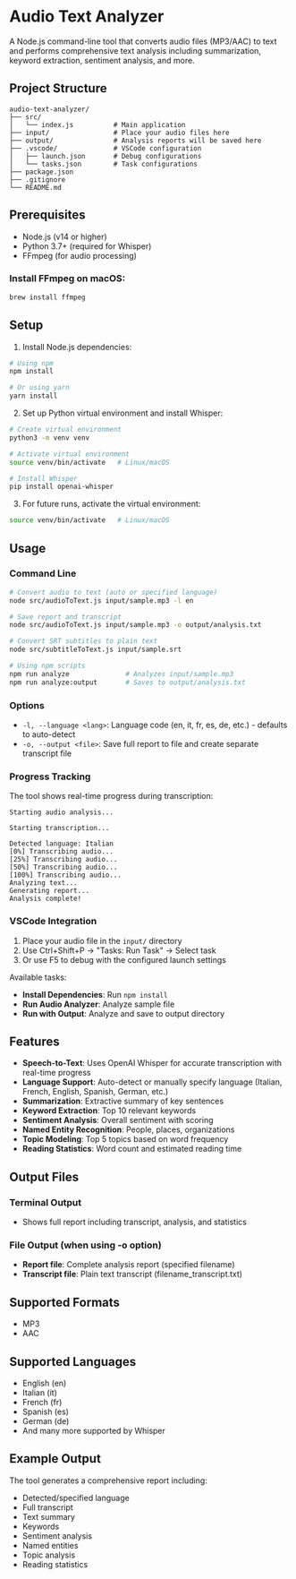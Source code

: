 # Audio Text Analyzer

A Node.js command-line tool that converts audio files (MP3/AAC) to text and performs comprehensive text analysis including summarization, keyword extraction, sentiment analysis, and more.

## Project Structure

```
audio-text-analyzer/
├── src/
│   └── index.js          # Main application
├── input/                # Place your audio files here
├── output/               # Analysis reports will be saved here
├── .vscode/              # VSCode configuration
│   ├── launch.json       # Debug configurations
│   └── tasks.json        # Task configurations
├── package.json
├── .gitignore
└── README.md
```

## Prerequisites

- Node.js (v14 or higher)
- Python 3.7+ (required for Whisper)
- FFmpeg (for audio processing)

### Install FFmpeg on macOS:
```bash
brew install ffmpeg
```

## Setup

1. Install Node.js dependencies:
```bash
# Using npm
npm install

# Or using yarn
yarn install
```

2. Set up Python virtual environment and install Whisper:
```bash
# Create virtual environment
python3 -m venv venv

# Activate virtual environment
source venv/bin/activate   # Linux/macOS

# Install Whisper
pip install openai-whisper
```

3. For future runs, activate the virtual environment:
```bash
source venv/bin/activate   # Linux/macOS
```

## Usage

### Command Line
```bash
# Convert audio to text (auto or specified language)
node src/audioToText.js input/sample.mp3 -l en

# Save report and transcript
node src/audioToText.js input/sample.mp3 -o output/analysis.txt

# Convert SRT subtitles to plain text
node src/subtitleToText.js input/sample.srt

# Using npm scripts
npm run analyze              # Analyzes input/sample.mp3
npm run analyze:output       # Saves to output/analysis.txt
```

### Options
- `-l, --language <lang>`: Language code (en, it, fr, es, de, etc.) - defaults to auto-detect
- `-o, --output <file>`: Save full report to file and create separate transcript file

### Progress Tracking
The tool shows real-time progress during transcription:
```
Starting audio analysis...

Starting transcription...

Detected language: Italian
[0%] Transcribing audio...
[25%] Transcribing audio...
[50%] Transcribing audio...
[100%] Transcribing audio...
Analyzing text...
Generating report...
Analysis complete!
```

### VSCode Integration

1. Place your audio file in the `input/` directory
2. Use Ctrl+Shift+P → "Tasks: Run Task" → Select task
3. Or use F5 to debug with the configured launch settings

Available tasks:
- **Install Dependencies**: Run `npm install`
- **Run Audio Analyzer**: Analyze sample file
- **Run with Output**: Analyze and save to output directory

## Features

- **Speech-to-Text**: Uses OpenAI Whisper for accurate transcription with real-time progress
- **Language Support**: Auto-detect or manually specify language (Italian, French, English, Spanish, German, etc.)
- **Summarization**: Extractive summary of key sentences
- **Keyword Extraction**: Top 10 relevant keywords
- **Sentiment Analysis**: Overall sentiment with scoring
- **Named Entity Recognition**: People, places, organizations
- **Topic Modeling**: Top 5 topics based on word frequency
- **Reading Statistics**: Word count and estimated reading time

## Output Files

### Terminal Output
- Shows full report including transcript, analysis, and statistics

### File Output (when using -o option)
- **Report file**: Complete analysis report (specified filename)
- **Transcript file**: Plain text transcript (filename_transcript.txt)

## Supported Formats

- MP3
- AAC

## Supported Languages

- English (en)
- Italian (it)
- French (fr)
- Spanish (es)
- German (de)
- And many more supported by Whisper

## Example Output

The tool generates a comprehensive report including:
- Detected/specified language
- Full transcript
- Text summary
- Keywords
- Sentiment analysis
- Named entities
- Topic analysis
- Reading statistics
